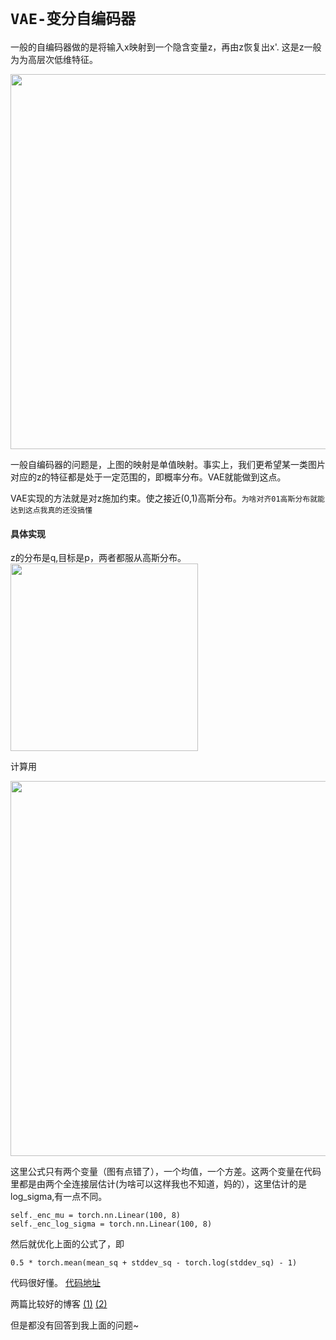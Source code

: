 # `VAE-变分自编码器`

一般的自编码器做的是将输入x映射到一个隐含变量z，再由z恢复出x'.
这是z一般为为高层次低维特征。

<img src = 'https://pic2.zhimg.com/80/v2-92a9061e7079089b75c37650943c6f25_1440w.jpg' width = '600'/>

一般自编码器的问题是，上图的映射是单值映射。事实上，我们更希望某一类图片对应的z的特征都是处于一定范围的，即概率分布。VAE就能做到这点。

VAE实现的方法就是对z施加约束。使之接近(0,1)高斯分布。`为啥对齐01高斯分布就能达到这点我真的还没搞懂`

#### 具体实现
z的分布是q,目标是p，两者都服从高斯分布。
<img src = 'https://www.zhihu.com/equation?tex=q%28z%29%5Csim+N%28%5Cmu%2C%5Csigma%29%2C%5Cspace%5Cspace%5Cspace%5Cspace+p%28z%29%5Csim+N%280%2C1%29' width = '300'/>

计算用

<img src = 'https://pic1.zhimg.com/80/v2-448f00abae7d6e91237e380999b8fdc0_1440w.jpg' width = '600'/>

这里公式只有两个变量（图有点错了），一个均值，一个方差。这两个变量在代码里都是由两个全连接层估计(为啥可以这样我也不知道，妈的），这里估计的是log_sigma,有一点不同。
```python3 
self._enc_mu = torch.nn.Linear(100, 8)
self._enc_log_sigma = torch.nn.Linear(100, 8)
```

然后就优化上面的公式了，即
```python3
0.5 * torch.mean(mean_sq + stddev_sq - torch.log(stddev_sq) - 1)
```

代码很好懂。
[代码地址](https://github.com/ethanluoyc/pytorch-vae/blob/master/vae.py)

两篇比较好的博客
[(1)](http://kvfrans.com/variational-autoencoders-explained/)
[(2)](https://zhuanlan.zhihu.com/p/64485020)

但是都没有回答到我上面的问题~
